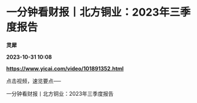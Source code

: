 # 一分钟看财报丨北方铜业：2023年三季度报告
**灵犀**

**2023-10-31 10:08**

**https://www.yicai.com/video/101891352.html**

点击视频，速览要点──

一分钟看财报丨北方铜业：2023年三季度报告